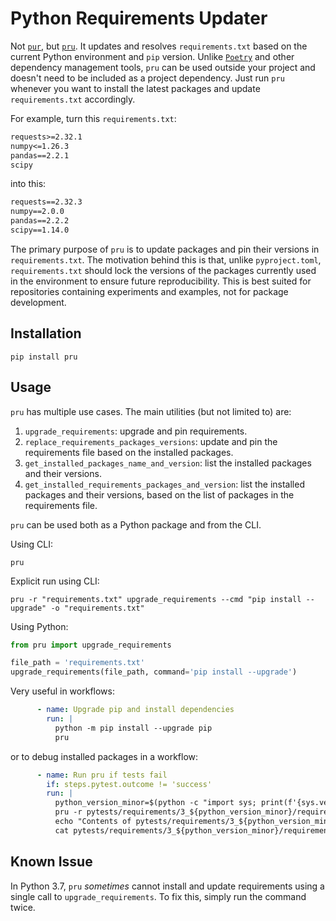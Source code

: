 # Python Requirements Updater

Not [`pur`](https://github.com/alanhamlett/pip-update-requirements), but [`pru`](https://github.com/yasirroni/pru). It updates and resolves `requirements.txt` based on the current Python environment and `pip` version. Unlike [`Poetry`](https://python-poetry.org/docs/) and other dependency management tools, `pru` can be used outside your project and doesn't need to be included as a project dependency. Just run `pru` whenever you want to install the latest packages and update `requirements.txt` accordingly.

For example, turn this `requirements.txt`:

```txt
requests>=2.32.1
numpy<=1.26.3
pandas==2.2.1
scipy
```

into this:

```txt
requests==2.32.3
numpy==2.0.0
pandas==2.2.2
scipy==1.14.0
```

The primary purpose of `pru` is to update packages and pin their versions in `requirements.txt`. The motivation behind this is that, unlike `pyproject.toml`, `requirements.txt` should lock the versions of the packages currently used in the environment to ensure future reproducibility. This is best suited for repositories containing experiments and examples, not for package development.

## Installation

```shell
pip install pru
```

## Usage

`pru` has multiple use cases. The main utilities (but not limited to) are:

1. `upgrade_requirements`: upgrade and pin requirements.
2. `replace_requirements_packages_versions`: update and pin the requirements file based on the installed packages.
3. `get_installed_packages_name_and_version`: list the installed packages and their versions.
4. `get_installed_requirements_packages_and_version`: list the installed packages and their versions, based on the list of packages in the requirements file.

`pru` can be used both as a Python package and from the CLI.

Using CLI:

```shell
pru
```

Explicit run using CLI:

```shell
pru -r "requirements.txt" upgrade_requirements --cmd "pip install --upgrade" -o "requirements.txt"
```

Using Python:

```python
from pru import upgrade_requirements

file_path = 'requirements.txt'
upgrade_requirements(file_path, command='pip install --upgrade')
```

Very useful in workflows:

```yaml
      - name: Upgrade pip and install dependencies
        run: |
          python -m pip install --upgrade pip
          pru
```

or to debug installed packages in a workflow:

```yaml
      - name: Run pru if tests fail
        if: steps.pytest.outcome != 'success'
        run: |
          python_version_minor=$(python -c "import sys; print(f'{sys.version_info.minor}')")
          pru -r pytests/requirements/3_${python_version_minor}/requirements.txt
          echo "Contents of pytests/requirements/3_${python_version_minor}/requirements.txt:"
          cat pytests/requirements/3_${python_version_minor}/requirements.txt
```

## Known Issue

In Python 3.7, `pru` *sometimes* cannot install and update requirements using a single call to `upgrade_requirements`. To fix this, simply run the command twice.
